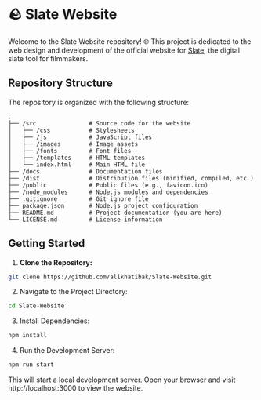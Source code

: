 # 🪨 Slate Website
Welcome to the Slate Website repository! 🌐 This project is dedicated to the web design and development of the official website for [Slate](https://github.com/alikhatibak/Slate.git), the digital slate tool for filmmakers.

## Repository Structure
The repository is organized with the following structure:

```
.
├── /src               # Source code for the website
│   ├── /css           # Stylesheets
│   ├── /js            # JavaScript files
│   ├── /images        # Image assets
│   ├── /fonts         # Font files
│   ├── /templates     # HTML templates
│   └── index.html     # Main HTML file
├── /docs              # Documentation files
├── /dist              # Distribution files (minified, compiled, etc.)
├── /public            # Public files (e.g., favicon.ico)
├── /node_modules      # Node.js modules and dependencies
├── .gitignore         # Git ignore file
├── package.json       # Node.js project configuration
├── README.md          # Project documentation (you are here)
└── LICENSE.md         # License information
```

## Getting Started

1. **Clone the Repository:**

  ```bash
  git clone https://github.com/alikhatibak/Slate-Website.git
  ```

2. Navigate to the Project Directory:

  ```bash
  cd Slate-Website
  ```

3. Install Dependencies:


  ```bash
  npm install
  ```

4. Run the Development Server:

  ```bash
  npm run start
  ```

This will start a local development server. Open your browser and visit http://localhost:3000 to view the website.


